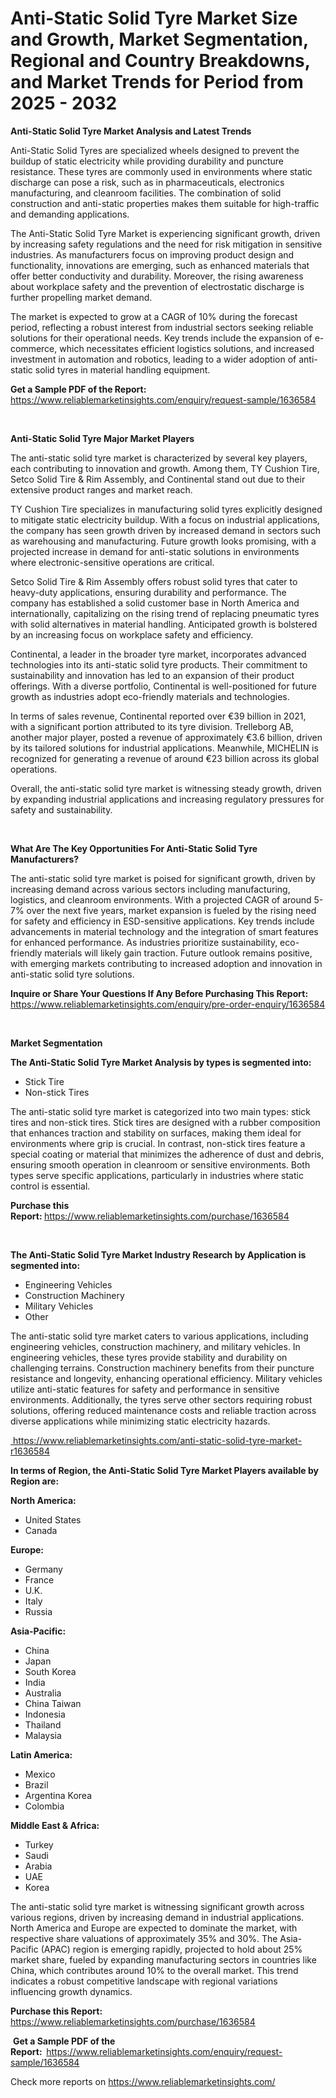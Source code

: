 <p><h1>Anti-Static Solid Tyre Market Size and Growth, Market Segmentation, Regional and Country Breakdowns, and Market Trends for Period from 2025 -  2032</h1></p><p><strong>Anti-Static Solid Tyre Market Analysis and Latest Trends</strong></p>
<p><p>Anti-Static Solid Tyres are specialized wheels designed to prevent the buildup of static electricity while providing durability and puncture resistance. These tyres are commonly used in environments where static discharge can pose a risk, such as in pharmaceuticals, electronics manufacturing, and cleanroom facilities. The combination of solid construction and anti-static properties makes them suitable for high-traffic and demanding applications.</p><p>The Anti-Static Solid Tyre Market is experiencing significant growth, driven by increasing safety regulations and the need for risk mitigation in sensitive industries. As manufacturers focus on improving product design and functionality, innovations are emerging, such as enhanced materials that offer better conductivity and durability. Moreover, the rising awareness about workplace safety and the prevention of electrostatic discharge is further propelling market demand.</p><p>The market is expected to grow at a CAGR of 10% during the forecast period, reflecting a robust interest from industrial sectors seeking reliable solutions for their operational needs. Key trends include the expansion of e-commerce, which necessitates efficient logistics solutions, and increased investment in automation and robotics, leading to a wider adoption of anti-static solid tyres in material handling equipment.</p></p>
<p><strong>Get a Sample PDF of the Report:&nbsp;</strong> <a href="https://www.reliablemarketinsights.com/enquiry/request-sample/1636584?utm_campaign=3223&utm_medium=2&utm_source=Github&utm_content=ia&utm_term=23032025&utm_id=anti-static-solid-tyre">https://www.reliablemarketinsights.com/enquiry/request-sample/1636584</a></p>
<p>&nbsp;</p>
<p><strong>Anti-Static Solid Tyre Major Market Players</strong></p>
<p><p>The anti-static solid tyre market is characterized by several key players, each contributing to innovation and growth. Among them, TY Cushion Tire, Setco Solid Tire & Rim Assembly, and Continental stand out due to their extensive product ranges and market reach.</p><p>TY Cushion Tire specializes in manufacturing solid tyres explicitly designed to mitigate static electricity buildup. With a focus on industrial applications, the company has seen growth driven by increased demand in sectors such as warehousing and manufacturing. Future growth looks promising, with a projected increase in demand for anti-static solutions in environments where electronic-sensitive operations are critical.</p><p>Setco Solid Tire & Rim Assembly offers robust solid tyres that cater to heavy-duty applications, ensuring durability and performance. The company has established a solid customer base in North America and internationally, capitalizing on the rising trend of replacing pneumatic tyres with solid alternatives in material handling. Anticipated growth is bolstered by an increasing focus on workplace safety and efficiency.</p><p>Continental, a leader in the broader tyre market, incorporates advanced technologies into its anti-static solid tyre products. Their commitment to sustainability and innovation has led to an expansion of their product offerings. With a diverse portfolio, Continental is well-positioned for future growth as industries adopt eco-friendly materials and technologies.</p><p>In terms of sales revenue, Continental reported over €39 billion in 2021, with a significant portion attributed to its tyre division. Trelleborg AB, another major player, posted a revenue of approximately €3.6 billion, driven by its tailored solutions for industrial applications. Meanwhile, MICHELIN is recognized for generating a revenue of around €23 billion across its global operations.</p><p>Overall, the anti-static solid tyre market is witnessing steady growth, driven by expanding industrial applications and increasing regulatory pressures for safety and sustainability.</p></p>
<p>&nbsp;</p>
<p><strong>What Are The Key Opportunities For Anti-Static Solid Tyre Manufacturers?</strong></p>
<p><p>The anti-static solid tyre market is poised for significant growth, driven by increasing demand across various sectors including manufacturing, logistics, and cleanroom environments. With a projected CAGR of around 5-7% over the next five years, market expansion is fueled by the rising need for safety and efficiency in ESD-sensitive applications. Key trends include advancements in material technology and the integration of smart features for enhanced performance. As industries prioritize sustainability, eco-friendly materials will likely gain traction. Future outlook remains positive, with emerging markets contributing to increased adoption and innovation in anti-static solid tyre solutions.</p></p>
<p><strong>Inquire or Share Your Questions If Any Before Purchasing This Report:</strong> <a href="https://www.reliablemarketinsights.com/enquiry/pre-order-enquiry/1636584?utm_campaign=3223&utm_medium=2&utm_source=Github&utm_content=ia&utm_term=23032025&utm_id=anti-static-solid-tyre">https://www.reliablemarketinsights.com/enquiry/pre-order-enquiry/1636584</a></p>
<p>&nbsp;</p>
<p><strong>Market Segmentation</strong></p>
<p><strong>The Anti-Static Solid Tyre Market Analysis by types is segmented into:</strong></p>
<p><ul><li>Stick Tire</li><li>Non-stick Tires</li></ul></p>
<p><p>The anti-static solid tyre market is categorized into two main types: stick tires and non-stick tires. Stick tires are designed with a rubber composition that enhances traction and stability on surfaces, making them ideal for environments where grip is crucial. In contrast, non-stick tires feature a special coating or material that minimizes the adherence of dust and debris, ensuring smooth operation in cleanroom or sensitive environments. Both types serve specific applications, particularly in industries where static control is essential.</p></p>
<p><strong>Purchase this Report:&nbsp;</strong><a href="https://www.reliablemarketinsights.com/purchase/1636584?utm_campaign=3223&utm_medium=2&utm_source=Github&utm_content=ia&utm_term=23032025&utm_id=anti-static-solid-tyre">https://www.reliablemarketinsights.com/purchase/1636584</a></p>
<p>&nbsp;</p>
<p><strong>The Anti-Static Solid Tyre Market Industry Research by Application is segmented into:</strong></p>
<p><ul><li>Engineering Vehicles</li><li>Construction Machinery</li><li>Military Vehicles</li><li>Other</li></ul></p>
<p><p>The anti-static solid tyre market caters to various applications, including engineering vehicles, construction machinery, and military vehicles. In engineering vehicles, these tyres provide stability and durability on challenging terrains. Construction machinery benefits from their puncture resistance and longevity, enhancing operational efficiency. Military vehicles utilize anti-static features for safety and performance in sensitive environments. Additionally, the tyres serve other sectors requiring robust solutions, offering reduced maintenance costs and reliable traction across diverse applications while minimizing static electricity hazards.</p></p>
<p><a href="https://www.reliablemarketinsights.com/anti-static-solid-tyre-market-r1636584?utm_campaign=3223&utm_medium=2&utm_source=Github&utm_content=ia&utm_term=23032025&utm_id=anti-static-solid-tyre">&nbsp;https://www.reliablemarketinsights.com/anti-static-solid-tyre-market-r1636584</a></p>
<p><strong>In terms of Region, the Anti-Static Solid Tyre Market Players available by Region are:</strong></p>
<p>
    <p> <strong> North America: </strong>
        <ul>
            <li>United States</li>
            <li>Canada</li>
        </ul>
        </p> 
    <p> <strong> Europe: </strong>
        <ul>
            <li>Germany</li>
            <li>France</li>
            <li>U.K.</li>
            <li>Italy</li>
            <li>Russia</li>
        </ul>
        </p> 
    <p> <strong> Asia-Pacific: </strong>
        <ul>
            <li>China</li>
            <li>Japan</li>
            <li>South Korea</li>
            <li>India</li>
            <li>Australia</li>
            <li>China Taiwan</li>
            <li>Indonesia</li>
            <li>Thailand</li>
            <li>Malaysia</li>
        </ul>
        </p> 
    <p> <strong> Latin America: </strong>
        <ul>
            <li>Mexico</li>
            <li>Brazil</li>
            <li>Argentina Korea</li>
            <li>Colombia</li>
        </ul>
        </p> 
    <p> <strong> Middle East & Africa: </strong>
        <ul>
            <li>Turkey</li>
            <li>Saudi</li>
            <li>Arabia</li>
            <li>UAE</li>
            <li>Korea</li>
        </ul>
    </p>
    </p>
<p><p>The anti-static solid tyre market is witnessing significant growth across various regions, driven by increasing demand in industrial applications. North America and Europe are expected to dominate the market, with respective share valuations of approximately 35% and 30%. The Asia-Pacific (APAC) region is emerging rapidly, projected to hold about 25% market share, fueled by expanding manufacturing sectors in countries like China, which contributes around 10% to the overall market. This trend indicates a robust competitive landscape with regional variations influencing growth dynamics.</p></p>
<p><strong>Purchase this Report: </strong><a href="https://www.reliablemarketinsights.com/purchase/1636584?utm_campaign=3223&utm_medium=2&utm_source=Github&utm_content=ia&utm_term=23032025&utm_id=anti-static-solid-tyre">https://www.reliablemarketinsights.com/purchase/1636584</a></p>
<p>&nbsp;<strong>Get a Sample PDF of the Report:&nbsp;&nbsp;</strong><a href="https://www.reliablemarketinsights.com/enquiry/request-sample/1636584?utm_campaign=3223&utm_medium=2&utm_source=Github&utm_content=ia&utm_term=23032025&utm_id=anti-static-solid-tyre">https://www.reliablemarketinsights.com/enquiry/request-sample/1636584</a></p>
<p><strong></strong></p>
<p>Check more reports on <a href="https://www.reliablemarketinsights.com/?utm_campaign=3223&utm_medium=2&utm_source=Github&utm_content=ia&utm_term=23032025&utm_id=anti-static-solid-tyre">https://www.reliablemarketinsights.com/</a></p>